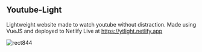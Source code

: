 ## Youtube-Light

Lightweight website made to watch youtube without distraction.
Made using VueJS and deployed to Netlify
Live at https://ytlight.netlify.app

![rect844](https://user-images.githubusercontent.com/24385617/141070574-942cd1ba-7bea-420a-b94e-4d18df1a90a9.png)
